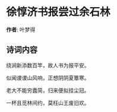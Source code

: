 # 徐惇济书报尝过余石林

**作者**: 叶梦得

## 诗词内容

绕涧新添数百竿，故人书为报平安。

似闻谡谡山风响，正想阴阴夏簟寒。

老大不能穷蠹简，归来便拟挂尘冠。

一杯且觅林间约，莫枉山王废旧欢。

